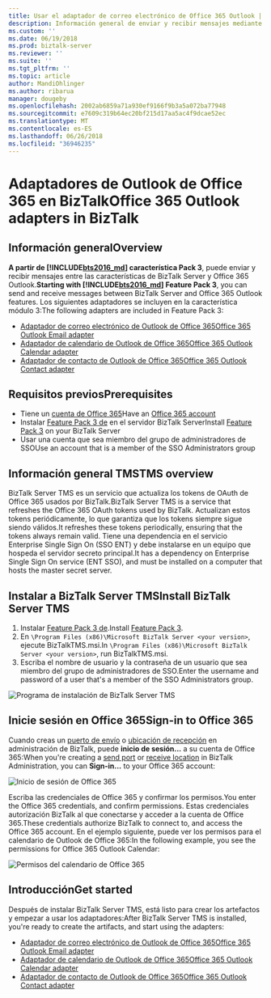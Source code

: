 ```yaml
---
title: Usar el adaptador de correo electrónico de Office 365 Outlook | Microsoft Docs
description: Información general de enviar y recibir mensajes mediante los adaptadores de Office 365 Outlook en BizTalk Server, incluido el correo electrónico, calendario y contactos
ms.custom: ''
ms.date: 06/19/2018
ms.prod: biztalk-server
ms.reviewer: ''
ms.suite: ''
ms.tgt_pltfrm: ''
ms.topic: article
author: MandiOhlinger
ms.author: ribarua
manager: dougeby
ms.openlocfilehash: 2002ab6859a71a930ef9166f9b3a5a072ba77948
ms.sourcegitcommit: e7609c319b64ec20bf215d17aa5ac4f9dcae52ec
ms.translationtype: MT
ms.contentlocale: es-ES
ms.lasthandoff: 06/26/2018
ms.locfileid: "36946235"
---
```

# <a name="office-365-outlook-adapters-in-biztalk"></a><span data-ttu-id="f3213-103">Adaptadores de Outlook de Office 365 en BizTalk</span><span class="sxs-lookup"><span data-stu-id="f3213-103">Office 365 Outlook adapters in BizTalk</span></span>

## <a name="overview"></a><span data-ttu-id="f3213-104">Información general</span><span class="sxs-lookup"><span data-stu-id="f3213-104">Overview</span></span>
<span data-ttu-id="f3213-105">**A partir de [!INCLUDE[bts2016_md](../includes/bts2016-md.md)] característica Pack 3**, puede enviar y recibir mensajes entre las características de BizTalk Server y Office 365 Outlook.</span><span class="sxs-lookup"><span data-stu-id="f3213-105">**Starting with [!INCLUDE[bts2016_md](../includes/bts2016-md.md)] Feature Pack 3**, you can send and receive messages between BizTalk Server and Office 365 Outlook features.</span></span> <span data-ttu-id="f3213-106">Los siguientes adaptadores se incluyen en la característica módulo 3:</span><span class="sxs-lookup"><span data-stu-id="f3213-106">The following adapters are included in Feature Pack 3:</span></span>

- [<span data-ttu-id="f3213-107">Adaptador de correo electrónico de Outlook de Office 365</span><span class="sxs-lookup"><span data-stu-id="f3213-107">Office 365 Outlook Email adapter</span></span>](office365-mail-adapter.md)
- [<span data-ttu-id="f3213-108">Adaptador de calendario de Outlook de Office 365</span><span class="sxs-lookup"><span data-stu-id="f3213-108">Office 365 Outlook Calendar adapter</span></span>](office365-calendar-adapter.md)
- [<span data-ttu-id="f3213-109">Adaptador de contacto de Outlook de Office 365</span><span class="sxs-lookup"><span data-stu-id="f3213-109">Office 365 Outlook Contact adapter</span></span>](office365-contact-adapter.md)

## <a name="prerequisites"></a><span data-ttu-id="f3213-110">Requisitos previos</span><span class="sxs-lookup"><span data-stu-id="f3213-110">Prerequisites</span></span>

* <span data-ttu-id="f3213-111">Tiene un [cuenta de Office 365](https://outlook.office365.com)</span><span class="sxs-lookup"><span data-stu-id="f3213-111">Have an [Office 365 account](https://outlook.office365.com)</span></span>
* <span data-ttu-id="f3213-112">Instalar [Feature Pack 3 de](https://aka.ms/bts2016fp3) en el servidor BizTalk Server</span><span class="sxs-lookup"><span data-stu-id="f3213-112">Install [Feature Pack 3](https://aka.ms/bts2016fp3) on your BizTalk Server</span></span>
* <span data-ttu-id="f3213-113">Usar una cuenta que sea miembro del grupo de administradores de SSO</span><span class="sxs-lookup"><span data-stu-id="f3213-113">Use an account that is a member of the SSO Administrators group</span></span>

## <a name="tms-overview"></a><span data-ttu-id="f3213-114">Información general TMS</span><span class="sxs-lookup"><span data-stu-id="f3213-114">TMS overview</span></span>

<span data-ttu-id="f3213-115">BizTalk Server TMS es un servicio que actualiza los tokens de OAuth de Office 365 usados por BizTalk.</span><span class="sxs-lookup"><span data-stu-id="f3213-115">BizTalk Server TMS is a service that refreshes the Office 365 OAuth tokens used by BizTalk.</span></span> <span data-ttu-id="f3213-116">Actualizan estos tokens periódicamente, lo que garantiza que los tokens siempre sigue siendo válidos.</span><span class="sxs-lookup"><span data-stu-id="f3213-116">It refreshes these tokens periodically, ensuring that the tokens always remain valid.</span></span> <span data-ttu-id="f3213-117">Tiene una dependencia en el servicio Enterprise Single Sign On (SSO ENT) y debe instalarse en un equipo que hospeda el servidor secreto principal.</span><span class="sxs-lookup"><span data-stu-id="f3213-117">It has a dependency on Enterprise Single Sign On service (ENT SSO), and must be installed on a computer that hosts the master secret server.</span></span> 

## <a name="install-biztalk-server-tms"></a><span data-ttu-id="f3213-118">Instalar a BizTalk Server TMS</span><span class="sxs-lookup"><span data-stu-id="f3213-118">Install BizTalk Server TMS</span></span>

1. <span data-ttu-id="f3213-119">Instalar [Feature Pack 3 de](https://aka.ms/bts2016fp3).</span><span class="sxs-lookup"><span data-stu-id="f3213-119">Install [Feature Pack 3](https://aka.ms/bts2016fp3).</span></span>
2. <span data-ttu-id="f3213-120">En `\Program Files (x86)\Microsoft BizTalk Server <your version>`, ejecute BizTalkTMS.msi.</span><span class="sxs-lookup"><span data-stu-id="f3213-120">In `\Program Files (x86)\Microsoft BizTalk Server <your version>`, run BizTalkTMS.msi.</span></span>
3. <span data-ttu-id="f3213-121">Escriba el nombre de usuario y la contraseña de un usuario que sea miembro del grupo de administradores de SSO.</span><span class="sxs-lookup"><span data-stu-id="f3213-121">Enter the username and password of a user that's a member of the SSO Administrators group.</span></span> 

![Programa de instalación de BizTalk Server TMS](../core/media/BizTalk-TMS.png)

## <a name="sign-in-to-office-365"></a><span data-ttu-id="f3213-123">Inicie sesión en Office 365</span><span class="sxs-lookup"><span data-stu-id="f3213-123">Sign-in to Office 365</span></span>

<span data-ttu-id="f3213-124">Cuando creas un [puerto de envío](how-to-create-a-send-port2.md) o [ubicación de recepción](how-to-create-a-receive-location.md) en administración de BizTalk, puede **inicio de sesión...**  a su cuenta de Office 365:</span><span class="sxs-lookup"><span data-stu-id="f3213-124">When you're creating a [send port](how-to-create-a-send-port2.md) or [receive location](how-to-create-a-receive-location.md) in BizTalk Administration, you can **Sign-in...** to your Office 365 account:</span></span>

  ![Inicio de sesión de Office 365](../core/media/office365-signin.png)

<span data-ttu-id="f3213-126">Escriba las credenciales de Office 365 y confirmar los permisos.</span><span class="sxs-lookup"><span data-stu-id="f3213-126">You enter the Office 365 credentials, and confirm permissions.</span></span> <span data-ttu-id="f3213-127">Estas credenciales autorización BizTalk al que conectarse y acceder a la cuenta de Office 365.</span><span class="sxs-lookup"><span data-stu-id="f3213-127">These credentials authorize BizTalk to connect to, and access the Office 365 account.</span></span> <span data-ttu-id="f3213-128">En el ejemplo siguiente, puede ver los permisos para el calendario de Outlook de Office 365:</span><span class="sxs-lookup"><span data-stu-id="f3213-128">In the following example, you see the permissions for Office 365 Outlook Calendar:</span></span>

  ![Permisos del calendario de Office 365](../core/media/office365-calendar-permissions.png)

## <a name="get-started"></a><span data-ttu-id="f3213-130">Introducción</span><span class="sxs-lookup"><span data-stu-id="f3213-130">Get started</span></span>
<span data-ttu-id="f3213-131">Después de instalar BizTalk Server TMS, está listo para crear los artefactos y empezar a usar los adaptadores:</span><span class="sxs-lookup"><span data-stu-id="f3213-131">After BizTalk Server TMS is installed, you're ready to create the artifacts, and start using the adapters:</span></span>

- [<span data-ttu-id="f3213-132">Adaptador de correo electrónico de Outlook de Office 365</span><span class="sxs-lookup"><span data-stu-id="f3213-132">Office 365 Outlook Email adapter</span></span>](./office365-mail-adapter.md)
- [<span data-ttu-id="f3213-133">Adaptador de calendario de Outlook de Office 365</span><span class="sxs-lookup"><span data-stu-id="f3213-133">Office 365 Outlook Calendar adapter</span></span>](./office365-calendar-adapter.md)
- [<span data-ttu-id="f3213-134">Adaptador de contacto de Outlook de Office 365</span><span class="sxs-lookup"><span data-stu-id="f3213-134">Office 365 Outlook Contact adapter</span></span>](./office365-contact-adapter.md)
